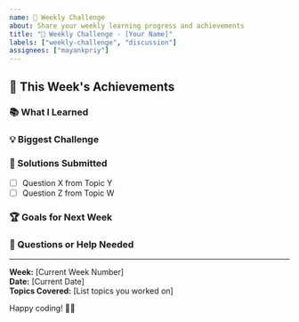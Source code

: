 ```yaml
---
name: 🏅 Weekly Challenge
about: Share your weekly learning progress and achievements
title: "🏅 Weekly Challenge - [Your Name]"
labels: ["weekly-challenge", "discussion"]
assignees: ["mayankpriy"]
---
```


## 🎯 This Week's Achievements

### 📚 What I Learned

<!-- Describe the main concepts you learned this week -->

### 💡 Biggest Challenge

<!-- What was the most difficult part of your learning journey? -->

### 🚀 Solutions Submitted

<!-- Link to your PRs or describe your solutions -->

- [ ] Question X from Topic Y
- [ ] Question Z from Topic W

### 🏆 Goals for Next Week

<!-- What do you want to accomplish next week? -->

### 💬 Questions or Help Needed

<!-- Any questions or areas where you need help? -->

---

**Week:** [Current Week Number]  
**Date:** [Current Date]  
**Topics Covered:** [List topics you worked on]

Happy coding! 🐍✨
